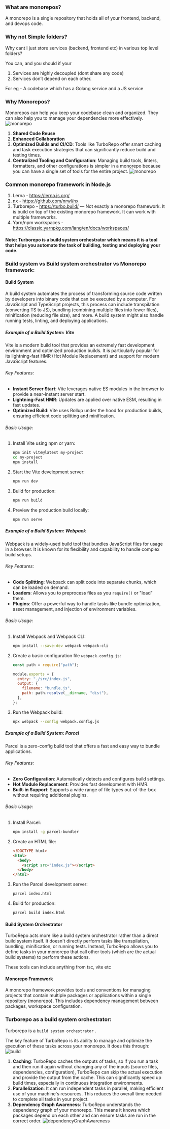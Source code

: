 ### What are monorepos?

A monorepo is a single repository that holds all of your frontend, backend, and devops code.

### Why not Simple folders?

Why cant I just store services (backend, frontend etc) in various top level folders?

You can, and you should if your

1. Services are highly decoupled (dont share any code)
2. Services don’t depend on each other.

For eg - A codebase which has a Golang service and a JS service

### Why Monorepos?

Monorepos can help you keep your codebase clean and organized. They can also help you to manage your dependencies more effectively.
![monorepo](image-1.png)

1. **Shared Code Reuse**
2. **Enhanced Collaboration**
3. **Optimized Builds and CI/CD**: Tools like TurboRepo offer smart caching and task execution strategies that can significantly reduce build and testing times.
4. **Centralized Tooling and Configuration**: Managing build tools, linters, formatters, and other configurations is simpler in a monorepo because you can have a single set of tools for the entire project.
   ![monorepo](image.png)

### Common monorepo framework in Node.js

1. Lerna - https://lerna.js.org/
2. nx - https://github.com/nrwl/nx
3. Turborepo - https://turbo.build/ — Not exactly a monorepo framework. It is build on top of the existing monorepo framework. It can work with multiple frameworks.
4. Yarn/npm workspaces - https://classic.yarnpkg.com/lang/en/docs/workspaces/

#### Note: Turborepo is a build system orchestrator which means it is a tool that helps you automate the task of building, testing and deploying your code.

### Build system vs Build system orchestrator vs Monorepo framework:

#### **Build System**

A build system automates the process of transforming source code written by developers into binary code that can be executed by a computer. For JavaScript and TypeScript projects, this process can include transpilation (converting TS to JS), bundling (combining multiple files into fewer files), minification (reducing file size), and more. A build system might also handle running tests, linting, and deploying applications.

##### Example of a Build System: Vite

Vite is a modern build tool that provides an extremely fast development environment and optimized production builds. It is particularly popular for its lightning-fast HMR (Hot Module Replacement) and support for modern JavaScript features.

###### Key Features:

- **Instant Server Start**: Vite leverages native ES modules in the browser to provide a near-instant server start.
- **Lightning-Fast HMR**: Updates are applied over native ESM, resulting in fast updates.
- **Optimized Build**: Vite uses Rollup under the hood for production builds, ensuring efficient code splitting and minification.

###### Basic Usage:

1. Install Vite using npm or yarn:

   ```bash
   npm init vite@latest my-project
   cd my-project
   npm install
   ```

2. Start the Vite development server:

   ```bash
   npm run dev
   ```

3. Build for production:

   ```bash
   npm run build
   ```

4. Preview the production build locally:
   ```bash
   npm run serve
   ```

##### Example of a Build System: Webpack

Webpack is a widely-used build tool that bundles JavaScript files for usage in a browser. It is known for its flexibility and capability to handle complex build setups.

###### Key Features:

- **Code Splitting**: Webpack can split code into separate chunks, which can be loaded on demand.
- **Loaders**: Allows you to preprocess files as you `require()` or "load" them.
- **Plugins**: Offer a powerful way to handle tasks like bundle optimization, asset management, and injection of environment variables.

###### Basic Usage:

1. Install Webpack and Webpack CLI:

   ```bash
   npm install --save-dev webpack webpack-cli
   ```

2. Create a basic configuration file `webpack.config.js`:

   ```js
   const path = require("path");

   module.exports = {
     entry: "./src/index.js",
     output: {
       filename: "bundle.js",
       path: path.resolve(__dirname, "dist"),
     },
   };
   ```

3. Run the Webpack build:

   ```bash
   npx webpack --config webpack.config.js
   ```

##### Example of a Build System: Parcel

Parcel is a zero-config build tool that offers a fast and easy way to bundle applications.

###### Key Features:

- **Zero Configuration**: Automatically detects and configures build settings.
- **Hot Module Replacement**: Provides fast development with HMR.
- **Built-in Support**: Supports a wide range of file types out-of-the-box without requiring additional plugins.

###### Basic Usage:

1. Install Parcel:

   ```bash
   npm install -g parcel-bundler
   ```

2. Create an HTML file:

   ```html
   <!DOCTYPE html>
   <html>
     <body>
       <script src="index.js"></script>
     </body>
   </html>
   ```

3. Run the Parcel development server:

   ```bash
   parcel index.html
   ```

4. Build for production:

   ```bash
   parcel build index.html
   ```

#### **Build System Orchestrator**

TurboRepo acts more like a build system orchestrator rather than a direct build system itself. It doesn't directly perform tasks like transpilation, bundling, minification, or running tests. Instead, TurboRepo allows you to define tasks in your monorepo that call other tools (which are the actual build systems) to perform these actions.

These tools can include anything from tsc, vite etc

#### **Monorepo Framework**

A monorepo framework provides tools and conventions for managing projects that contain multiple packages or applications within a single repository (monorepo). This includes dependency management between packages, workspace configuration.

### Turborepo as a build system orchestrator:

Turborepo is a `build system orchestrator` .

The key feature of TurboRepo is its ability to manage and optimize the execution of these tasks across your monorepo. It does this through:
![build](image-2.png)

1. **Caching**: TurboRepo caches the outputs of tasks, so if you run a task and then run it again without changing any of the inputs (source files, dependencies, configuration), TurboRepo can skip the actual execution and provide the output from the cache. This can significantly speed up build times, especially in continuous integration environments.
2. **Parallelization**: It can run independent tasks in parallel, making efficient use of your machine's resources. This reduces the overall time needed to complete all tasks in your project.
3. **Dependency Graph Awareness**: TurboRepo understands the dependency graph of your monorepo. This means it knows which packages depend on each other and can ensure tasks are run in the correct order.
![dependencyGraphAwareness](image-3.png)
